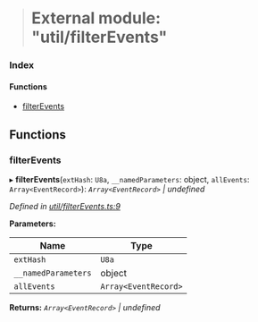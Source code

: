 > # External module: "util/filterEvents"

### Index

#### Functions

* [filterEvents](_util_filterevents_.md#filterevents)

## Functions

###  filterEvents

▸ **filterEvents**(`extHash`: `U8a`, `__namedParameters`: object, `allEvents`: `Array<EventRecord>`): *`Array<EventRecord>` | undefined*

*Defined in [util/filterEvents.ts:9](https://github.com/polkadot-js/api/blob/9c48e40/packages/api/src/util/filterEvents.ts#L9)*

**Parameters:**

Name | Type |
------ | ------ |
`extHash` | `U8a` |
`__namedParameters` | object |
`allEvents` | `Array<EventRecord>` |

**Returns:** *`Array<EventRecord>` | undefined*